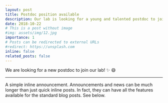 ```yaml
---
layout: post
title: Postdoc position available
description: Our lab is looking for a young and talented postdoc to join our team.
date: 2018-10-22
# This is a post without image
#img: assets/img/12.jpg
importance: 1 
# Posts can be redirected to external URLs
#redirect: https://unsplash.com
inline: false
related_posts: false
---
```


We are looking for a new postdoc to join our lab! :sparkles: :smile:

---

A simple inline announcement. Announcements and news can be much longer than just quick inline posts. In fact, they can have all the features available for the standard blog posts. See below.


